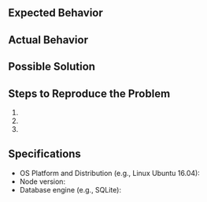 ## Expected Behavior


## Actual Behavior


## Possible Solution


## Steps to Reproduce the Problem

  1.
  2.
  3.

## Specifications

  - OS Platform and Distribution (e.g., Linux Ubuntu 16.04):
  - Node version:
  - Database engine (e.g., SQLite):
